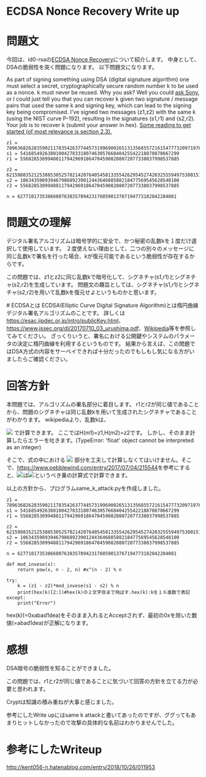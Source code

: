 # ECDSA Nonce Recovery Write up

# 問題文  
今回は、id0-rsaの[ECDSA Nonce Recovery](https://id0-rsa.pub/problem/17/)について紹介します。
中身として、DSAの脆弱性を突く問題になります。
以下問題文になります。

As part of signing something using DSA (digital signature algorithm) one must select a secret, cryptographically secure random number k to be used as a nonce. k must never be reused. Why you ask? Well you could [ask Sony](https://www.schneier.com/blog/archives/2011/01/sony_ps3_securi.html), or I could just tell you that you can recover k given two signature / message pairs that used the same k and signing key, which can lead to the signing key being compromised. I've signed two messages (z1,z2) with the same k (using the NIST curve P-192), resulting in the signatures (s1,r1) and (s2,r2). Your job is to recover k (submit your answer in hex). [Some reading to get started (of most relevance is section 2.3).](http://eprint.iacr.org/2015/839.pdf)

	z1 = 78963682628359021178354263774457319969002651313568557216154777320971976772376
	s1 = 5416854926380100427833180746305766840425542218870878667299
	r1 = 5568285309948811794296918647045908208072077338037998537885

	z2 = 62159883521253885305257821420764054581335542629545274203255594975380151338879
	s2 = 1063435989394679868923901244364688588218477569545628548100
	r2 = 5568285309948811794296918647045908208072077338037998537885

	n = 6277101735386680763835789423176059013767194773182842284081
# 問題文の理解
デジタル署名アルゴリズムは暗号学的に安全で、かつ秘密の乱数kを１度だけ選択して使用しています。
２度使えない理由として、二つの別々のメッセージに同じ乱数kで署名を行った場合、kが復元可能であるという脆弱性が存在するからです。

この問題では、z1とz2に同じ乱数kで暗号化して、シグネチャ(s1,r1)とシグネチャ(s2,r2)を生成しています。
問題文の趣旨としては、シグネチャ(s1,r1)とシグネチャ(s2,r2)を用いて乱数kを復元せよというものかと思います。


#️ ECDSAとは
ECDSA(Elliptic Curve Digital Signature Algorithm)とは楕円曲線デジタル署名アルゴリズムのことです。
詳しくは<https://esac.jipdec.or.jp/intro/publicKey.html>、<https://www.jssec.org/dl/20170710_03_urushima.pdf>、[Wikipedia](https://ja.wikipedia.org/wiki/楕円曲線DSA)等を参照してみてください。
ざっくりいうと、署名における公開鍵やシステムのパラメータの決定に楕円曲線を利用するというものです。
結果から言えば、この問題ではDSA方式の内容をサーベイできれば十分だったのでもしもし気になる方がいましたらご確認ください。

# 回答方針
本問題では、アルゴリズムの署名部分に着目します。
r1とr2が同じ値であることから、問題のシグネチャは同じ乱数kを用いて生成されたシグネチャであることがわかります。
wikipediaより、乱数kは、

<img src="https://latex.codecogs.com/gif.latex?k&space;=&space;\frac{H(m_1)-H(m_2)}{s_1-s_2}\bmod&space;n" />
で計算できます。
ここではH(m1)=z1,H(m2)=z2です。
しかし、そのまま計算したらエラーを吐きます。(TypeError: 'float' object cannot be interpreted as an integer)

そこで、式の中における
<img src="https://latex.codecogs.com/gif.latex?(s_1-s_2)^{-1}\bmod&space;n" />
部分を工夫して計算しなくてはいけません。そこで、<https://www.pebblewind.com/entry/2017/07/04/215544>を参考にすると、<img src="https://latex.codecogs.com/gif.latex?(s_1-s_2)^{-1}\bmod&space;n" />は<img src="https://latex.codecogs.com/gif.latex?(s_1-s_2)^{n-2}\bmod&space;n" />というべき乗の計算式で計算できます。

以上の方針から、プログラムsame_k_attack.pyを作成しました。

	z1 = 78963682628359021178354263774457319969002651313568557216154777320971976772376
	s1 = 5416854926380100427833180746305766840425542218870878667299
	r1 = 5568285309948811794296918647045908208072077338037998537885

	z2 = 62159883521253885305257821420764054581335542629545274203255594975380151338879
	s2 = 1063435989394679868923901244364688588218477569545628548100
	r2 = 5568285309948811794296918647045908208072077338037998537885

	n = 6277101735386680763835789423176059013767194773182842284081

	def mod_invese(x):
		return pow(x, n - 2, n) #x^(n - 2) % n

	try:
		k = (z1 - z2)*mod_invese(s1 - s2) % n
		print(hex(k)[2:])#hex(k)の２文字目まで飛ばす.hex(k):kを１６進数で表記
	except:
		print("Error")

hex(k)(=0xabad1dea)をそのまま入れるとAcceptされず、最初の0xを除いた数値(=abad1dea)が正解になります。


# 感想
DSA暗号の脆弱性を知ることができました。

この問題では、r1とr2が同じ値であることに気づいて回答の方針を立てる力が必要と思われます。

Cryptは知識の積み重ねが大事と感じました。

参考にしたWrite upにはsame k attackと書いてあったのですが、ググってもあまりヒットしなかったので攻撃の具体的な名前はわかりませんでした。

# 参考にしたWriteup
<http://kent056-n.hatenablog.com/entry/2018/10/26/011953>

